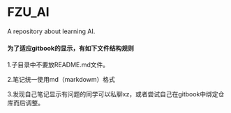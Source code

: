 # FZU\_AI

A repository about learning AI.

#### 为了适应gitbook的显示，有如下文件结构规则

1.子目录中不要放README.md文件。

2.笔记统一使用md（markdowm）格式

3.发现自己笔记显示有问题的同学可以私聊xz，或者尝试自己在gitbook中绑定仓库而后调整。